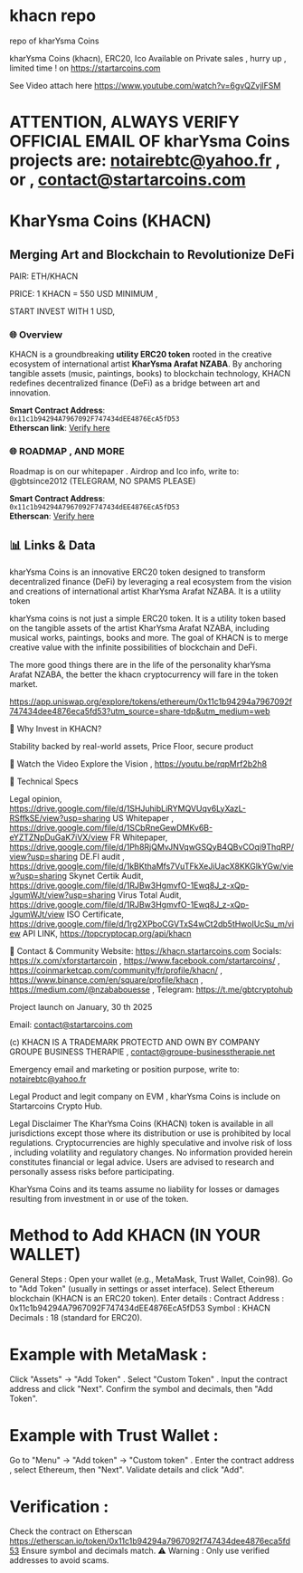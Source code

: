 # khacn repo
repo of kharYsma Coins

kharYsma Coins (khacn), ERC20, Ico Available on Private sales , hurry up , limited time ! on https://startarcoins.com

See Video attach here https://www.youtube.com/watch?v=6gvQZvjlFSM

# ATTENTION, ALWAYS VERIFY OFFICIAL EMAIL OF kharYsma Coins projects are: notairebtc@yahoo.fr  , or , contact@startarcoins.com

# KharYsma Coins (KHACN)  
## Merging Art and Blockchain to Revolutionize DeFi  

PAIR: ETH/KHACN

PRICE: 1 KHACN = 550 USD MINIMUM ,

START INVEST WITH 1 USD,

### 🌐 **Overview**  
KHACN is a groundbreaking **utility ERC20 token** rooted in the creative ecosystem of international artist **KharYsma Arafat NZABA**. By anchoring tangible assets (music, paintings, books) to blockchain technology, KHACN redefines decentralized finance (DeFi) as a bridge between art and innovation.  

**Smart Contract Address**:  
`0x11c1b94294A7967092F747434dEE4876EcA5fD53`  
**Etherscan link**: [Verify here](https://etherscan.io/token/0x11c1b94294a7967092f747434dee4876eca5fd53)  

### 🌐 **ROADMAP , AND MORE**  
Roadmap is on our whitepaper .
Airdrop and Ico info, write to: @gbtsince2012 (TELEGRAM, NO SPAMS PLEASE)

**Smart Contract Address**:  
`0x11c1b94294A7967092F747434dEE4876EcA5fD53`  
**Etherscan**: [Verify here](https://etherscan.io/token/0x11c1b94294a7967092f747434dee4876eca5fd53)  

## 📊 **Links & Data**  

kharYsma Coins is an innovative ERC20 token designed to transform decentralized finance (DeFi) by leveraging a real ecosystem from the vision and creations of international artist KharYsma Arafat NZABA. It is a utility token

kharYsma coins is not just a simple ERC20 token. It is a utility token based on the tangible assets of the artist KharYsma Arafat NZABA, including musical works, paintings, books and more. The goal of KHACN is to merge creative value with the infinite possibilities of blockchain and DeFi.

The more good things there are in the life of the personality kharYsma Arafat NZABA, the better the khacn cryptocurrency will fare in the token market.

https://app.uniswap.org/explore/tokens/ethereum/0x11c1b94294a7967092f747434dee4876eca5fd53?utm_source=share-tdp&utm_medium=web

🚀 Why Invest in KHACN?

Stability backed by real-world assets,
Price Floor, secure product

🎥 Watch the Video
Explore the Vision , https://youtu.be/rqpMrf2b2h8

📝 Technical Specs

Legal opinion, https://drive.google.com/file/d/1SHJuhibLiRYMQVUqv6LyXazL-RSffkSE/view?usp=sharing
US Whitepaper , https://drive.google.com/file/d/1SCbRneGewDMKv6B-eYZTZNpDuGaK7iVX/view
FR Whitepaper, https://drive.google.com/file/d/1Ph8RjQMvJNVqwGSQyB4QBvCOqi9ThqRP/view?usp=sharing
DE.FI audit , https://drive.google.com/file/d/1kBKthaMfs7VuTFkXeJiUacX8KKGlkYGw/view?usp=sharing
Skynet Certik Audit, https://drive.google.com/file/d/1RJBw3HgmvfO-1Ewq8J_z-xQp-JgumWJt/view?usp=sharing
Virus Total Audit, https://drive.google.com/file/d/1RJBw3HgmvfO-1Ewq8J_z-xQp-JgumWJt/view
ISO Certificate, https://drive.google.com/file/d/1rg2XPboCGVTxS4wCt2db5tHwoIUcSu_m/view
API LINK, https://topcryptocap.org/api/khacn


📧 Contact & Community
Website: https://khacn.startarcoins.com
Socials: https://x.com/xforstartarcoin , https://www.facebook.com/startarcoins/ ,  https://coinmarketcap.com/community/fr/profile/khacn/ , https://www.binance.com/en/square/profile/khacn ,
https://medium.com/@nzababouesse , 
Telegram: https://t.me/gbtcryptohub

Project launch on January, 30 th 2025

Email: contact@startarcoins.com

(c) KHACN IS A TRADEMARK PROTECTD AND OWN BY COMPANY GROUPE BUSINESS THERAPIE , contact@groupe-businesstherapie.net

Emergency email and marketing or position purpose, write to: notairebtc@yahoo.fr

Legal Product and legit company on EVM , kharYsma Coins is include on Startarcoins Crypto Hub.

Legal Disclaimer 
The KharYsma Coins (KHACN) token is available in all jurisdictions except those where its distribution or use is prohibited by local regulations. Cryptocurrencies are highly speculative and involve risk of loss , including volatility and regulatory changes. No information provided herein constitutes financial or legal advice. Users are advised to research and personally assess risks before participating.

KharYsma Coins and its teams assume no liability for losses or damages resulting from investment in or use of the token.

# Method to Add KHACN (IN YOUR WALLET)
General Steps :
Open your wallet (e.g., MetaMask, Trust Wallet, Coin98).
Go to "Add Token" (usually in settings or asset interface).
Select Ethereum blockchain (KHACN is an ERC20 token).
Enter details :
Contract Address : 0x11c1b94294A7967092F747434dEE4876EcA5fD53
Symbol : KHACN
Decimals : 18 (standard for ERC20).

# Example with MetaMask :
Click "Assets" → "Add Token" .
Select "Custom Token" .
Input the contract address and click "Next".
Confirm the symbol and decimals, then "Add Token".

# Example with Trust Wallet :
Go to "Menu" → "Add token" → "Custom token" .
Enter the contract address , select Ethereum, then "Next".
Validate details and click "Add".

# Verification :
Check the contract on Etherscan https://etherscan.io/token/0x11c1b94294a7967092f747434dee4876eca5fd53
Ensure symbol and decimals match.
⚠️ Warning : Only use verified addresses to avoid scams.
